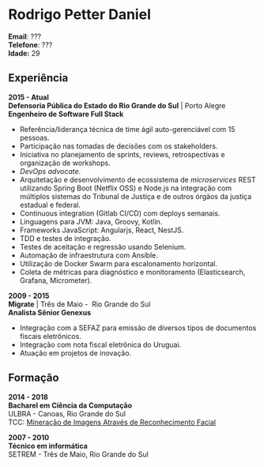 # Rodrigo Petter Daniel

**Email**: ???</br>
**Telefone**: ???</br>
**Idade:** 29</br>

## Experiência

**2015 - Atual**</br>
**Defensoria Pública do Estado do Rio Grande do Sul** | Porto Alegre</br>
**Engenheiro de Software Full Stack**
- Referência/liderança técnica de time ágil auto-gerenciável com 15 pessoas.
- Participação nas tomadas de decisões com os stakeholders.
- Iniciativa no planejamento de sprints, reviews, retrospectivas e organização de workshops.
- *DevOps advocate*.
- Arquitetação e desenvolvimento de ecossistema de *microservices* REST utilizando Spring Boot (Netflix OSS) e Node.js na integração com múltiplos sistemas do Tribunal de Justiça e de outros órgãos da justiça estadual e federal.
- Continuous integration (Gitlab CI/CD) com deploys semanais.
- Linguagens para JVM: Java, Groovy, Kotlin.
- Frameworks JavaScript: Angularjs, React, NestJS.
- TDD e testes de integração.
- Testes de aceitação e regressão usando Selenium.
- Automação de infraestrutura com Ansible.
- Utilização de Docker Swarm para escalonamento horizontal.
- Coleta de métricas para diagnóstico e monitoramento (Elasticsearch, Grafana, Micrometer).

**2009 - 2015** </br>
**Migrate** | Três de Maio -  Rio Grande do Sul</br>
**Analista Sênior Genexus**
- Integração com a SEFAZ para emissão de diversos tipos de documentos fiscais eletrônicos.
- Integração com nota fiscal eletrônica do Uruguai.
- Atuação em projetos de inovação.

## Formação

**2014 - 2018** <br>
**Bacharel em Ciência da Computação**</br>
ULBRA - Canoas, Rio Grande do Sul</br>
TCC: [Mineração de Imagens Através de Reconhecimento Facial](https://drive.google.com/file/d/1nfANhvmk__gQdJbp9YyA1BWZ4xq66OR5/view?usp=sharing)

**2007 - 2010** <br>
**Técnico em informática**</br>
SETREM - Três de Maio, Rio Grande do Sul
